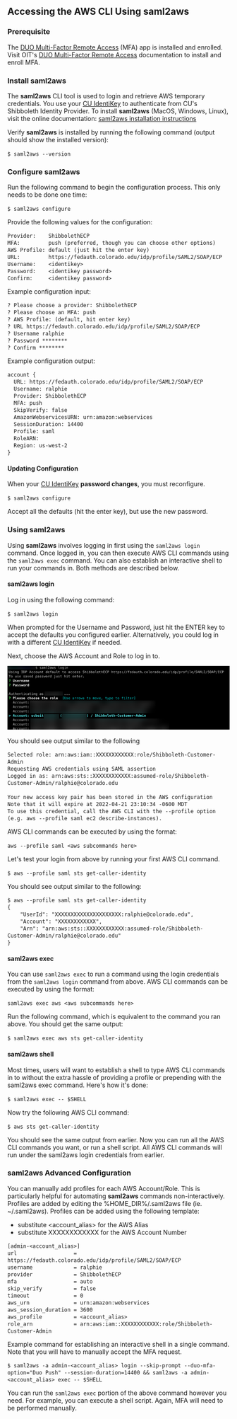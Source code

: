 ## Accessing the AWS CLI Using saml2aws

### Prerequisite

The <a href="https://oit.colorado.edu/services/identity-access-management/multi-factor-remote-access" target="_blank">DUO Multi-Factor Remote Access</a> (MFA) app is installed and enrolled.
Visit OIT's <a href="https://oit.colorado.edu/services/identity-access-management/multi-factor-remote-access" target="_blank">DUO Multi-Factor Remote Access</a> documentation to install and enroll MFA.

### Install saml2aws

The **saml2aws** CLI tool is used to login and retrieve AWS temporary credentials.
You use your <a href="https://oit.colorado.edu/services/identity-access-management/identikey" target="_blank">CU IdentiKey</a> to authenticate from CU's Shibboleth Identity Provider.
To install **saml2aws** (MacOS, Windows, Linux), visit the online documentation: <a href="https://github.com/Versent/saml2aws#install" target="_blank">saml2aws installation instructions</a>

Verify **saml2aws** is installed by running the following command (output should show the installed version):

`$ saml2aws --version`

### Configure saml2aws

Run the following command to begin the configuration process.
This only needs to be done one time:

`$ saml2aws configure`

Provide the following values for the configuration:

```buildoutcfg
Provider:    ShibbolethECP
MFA:         push (preferred, though you can choose other options)
AWS Profile: default (just hit the enter key)
URL:         https://fedauth.colorado.edu/idp/profile/SAML2/SOAP/ECP
Username:    <identikey>
Password:    <identikey password>
Confirm:     <identikey password>
```

Example configuration input:

```
? Please choose a provider: ShibbolethECP
? Please choose an MFA: push
? AWS Profile: (default, hit enter key)
? URL https://fedauth.colorado.edu/idp/profile/SAML2/SOAP/ECP
? Username ralphie
? Password ********
? Confirm ********
```

Example configuration output:

```
account {
  URL: https://fedauth.colorado.edu/idp/profile/SAML2/SOAP/ECP
  Username: ralphie
  Provider: ShibbolethECP
  MFA: push
  SkipVerify: false
  AmazonWebservicesURN: urn:amazon:webservices
  SessionDuration: 14400
  Profile: saml
  RoleARN:
  Region: us-west-2
}
```

#### Updating Configuration

When your <a href="https://oit.colorado.edu/services/identity-access-management/identikey" target="_blank">CU IdentiKey</a> **password changes**, you must reconfigure.

`$ saml2aws configure`

Accept all the defaults (hit the enter key), but use the new password.

### Using saml2aws

Using **saml2aws** involves logging in first using the `saml2aws login` command.
Once logged in, you can then execute AWS CLI commands using the `saml2aws exec` command.
You can also establish an interactive shell to run your commands in.
Both methods are described below.

#### saml2aws login

Log in using the following command:

`$ saml2aws login`

When prompted for the Username and Password, just hit the ENTER key to accept the defaults you configured earlier.
Alternatively, you could log in with a different <a href="https://oit.colorado.edu/services/identity-access-management/identikey" target="_blank">CU IdentiKey</a> if needed.

Next, choose the AWS Account and Role to log in to.

![](images/aws-cli-saml2aws/saml2aws-login.png)

You should see output similar to the following

```
Selected role: arn:aws:iam::XXXXXXXXXXXX:role/Shibboleth-Customer-Admin
Requesting AWS credentials using SAML assertion
Logged in as: arn:aws:sts::XXXXXXXXXXXX:assumed-role/Shibboleth-Customer-Admin/ralphie@colorado.edu

Your new access key pair has been stored in the AWS configuration
Note that it will expire at 2022-04-21 23:10:34 -0600 MDT
To use this credential, call the AWS CLI with the --profile option (e.g. aws --profile saml ec2 describe-instances).
```

AWS CLI commands can be executed by using the format:

`aws --profile saml <aws subcommands here>`

Let's test your login from above by running your first AWS CLI command.

`$ aws --profile saml sts get-caller-identity`

You should see output similar to the following:

```
$ aws --profile saml sts get-caller-identity
{
    "UserId": "XXXXXXXXXXXXXXXXXXXXX:ralphie@colorado.edu",
    "Account": "XXXXXXXXXXXX",
    "Arn": "arn:aws:sts::XXXXXXXXXXXX:assumed-role/Shibboleth-Customer-Admin/ralphie@colorado.edu"
}
```



#### saml2aws exec

You can use `saml2aws exec` to run a command using the login credentials from the `saml2aws login` command from above.
AWS CLI commands can be executed by using the format:

`saml2aws exec aws <aws subcommands here>`

Run the following command, which is equivalent to the command you ran above.
You should get the same output:

`$ saml2aws exec aws sts get-caller-identity`

#### saml2aws shell

Most times, users will want to establish a shell to type AWS CLI commands in to without the extra hassle of providing a profile or prepending with the saml2aws exec command.
Here's how it's done:

`$ saml2aws exec -- $SHELL`

Now try the following AWS CLI command:

`$ aws sts get-caller-identity`

You should see the same output from earlier.
Now you can run all the AWS CLI commands you want, or run a shell script.
All AWS CLI commands will run under the saml2aws login credentials from earlier.

### saml2aws Advanced Configuration

You can manually add profiles for each AWS Account/Role.
This is particularly helpful for automating **saml2aws** commands non-interactively.
Profiles are added by editing the %HOME_DIR%/.saml2aws file (ie. ~/.saml2aws).
Profiles can be added using the following template:
* substitute <account_alias> for the AWS Alias
* substitute XXXXXXXXXXXX for the AWS Account Number

```
[admin-<account_alias>]
url                  = https://fedauth.colorado.edu/idp/profile/SAML2/SOAP/ECP
username             = ralphie
provider             = ShibbolethECP
mfa                  = auto
skip_verify          = false
timeout              = 0
aws_urn              = urn:amazon:webservices
aws_session_duration = 3600
aws_profile          = <account_alias>
role_arn             = arn:aws:iam::XXXXXXXXXXXX:role/Shibboleth-Customer-Admin
```

Example command for establishing an interactive shell in a single command.
Note that you will have to manually accept the MFA request.

```shell
$ saml2aws -a admin-<account_alias> login --skip-prompt --duo-mfa-option="Duo Push" --session-duration=14400 && saml2aws -a admin-<account_alias> exec -- $SHELL
```

You can run the `saml2aws exec` portion of the above command however you need.
For example, you can execute a shell script.
Again, MFA will need to be performed manually.
